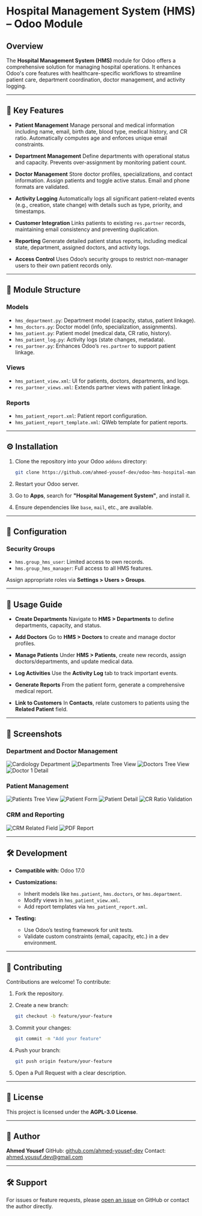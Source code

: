 # Hospital Management System (HMS) – Odoo Module

## Overview

The **Hospital Management System (HMS)** module for Odoo offers a comprehensive solution for managing hospital operations. It enhances Odoo's core features with healthcare-specific workflows to streamline patient care, department coordination, doctor management, and activity logging.

---

## 🔑 Key Features

* **Patient Management**
  Manage personal and medical information including name, email, birth date, blood type, medical history, and CR ratio. Automatically computes age and enforces unique email constraints.

* **Department Management**
  Define departments with operational status and capacity. Prevents over-assignment by monitoring patient count.

* **Doctor Management**
  Store doctor profiles, specializations, and contact information. Assign patients and toggle active status. Email and phone formats are validated.

* **Activity Logging**
  Automatically logs all significant patient-related events (e.g., creation, state change) with details such as type, priority, and timestamps.

* **Customer Integration**
  Links patients to existing `res.partner` records, maintaining email consistency and preventing duplication.

* **Reporting**
  Generate detailed patient status reports, including medical state, department, assigned doctors, and activity logs.

* **Access Control**
  Uses Odoo’s security groups to restrict non-manager users to their own patient records only.

---

## 📁 Module Structure

### Models

* `hms_department.py`: Department model (capacity, status, patient linkage).
* `hms_doctors.py`: Doctor model (info, specialization, assignments).
* `hms_patient.py`: Patient model (medical data, CR ratio, history).
* `hms_patient_log.py`: Activity logs (state changes, metadata).
* `res_partner.py`: Enhances Odoo’s `res.partner` to support patient linkage.

### Views

* `hms_patient_view.xml`: UI for patients, doctors, departments, and logs.
* `res_partner_views.xml`: Extends partner views with patient linkage.

### Reports

* `hms_patient_report.xml`: Patient report configuration.
* `hms_patient_report_template.xml`: QWeb template for patient reports.

---

## ⚙️ Installation

1. Clone the repository into your Odoo `addons` directory:

   ```bash
   git clone https://github.com/ahmed-yousef-dev/odoo-hms-hospital-management.git
   ```

2. Restart your Odoo server.

3. Go to **Apps**, search for **"Hospital Management System"**, and install it.

4. Ensure dependencies like `base`, `mail`, etc., are available.

---

## 🔧 Configuration

### Security Groups

* `hms.group_hms_user`: Limited access to own records.
* `hms.group_hms_manager`: Full access to all HMS features.

Assign appropriate roles via **Settings > Users > Groups**.

---

## 🚀 Usage Guide

* **Create Departments**
  Navigate to **HMS > Departments** to define departments, capacity, and status.

* **Add Doctors**
  Go to **HMS > Doctors** to create and manage doctor profiles.

* **Manage Patients**
  Under **HMS > Patients**, create new records, assign doctors/departments, and update medical data.

* **Log Activities**
  Use the **Activity Log** tab to track important events.

* **Generate Reports**
  From the patient form, generate a comprehensive medical report.

* **Link to Customers**
  In **Contacts**, relate customers to patients using the **Related Patient** field.

---

## 📸 Screenshots

### Department and Doctor Management

![Cardiology Department](assets/Cardiology_Department.png)
![Departments Tree View](assets/Departments_tree_view.png)
![Doctors Tree View](assets/Doctors_tree_view.png)
![Doctor 1 Detail](assets/Doctor_1.png)

### Patient Management

![Patients Tree View](assets/Patients_tree_view.png)
![Patient Form](assets/Patient_Form_Info.png)
![Patient Detail](assets/Patient_1.png)
![CR Ratio Validation](assets/CR_Ratio_PCR_Validation.png)

### CRM and Reporting

![CRM Related Field](assets/CRM_Related_Field.png)
![PDF Report](assets/PDF_Report.png)

---

## 🛠 Development

* **Compatible with:** Odoo 17.0

* **Customizations:**

  * Inherit models like `hms.patient`, `hms.doctors`, or `hms.department`.
  * Modify views in `hms_patient_view.xml`.
  * Add report templates via `hms_patient_report.xml`.

* **Testing:**

  * Use Odoo’s testing framework for unit tests.
  * Validate custom constraints (email, capacity, etc.) in a dev environment.

---

## 🤝 Contributing

Contributions are welcome!
To contribute:

1. Fork the repository.
2. Create a new branch:

   ```bash
   git checkout -b feature/your-feature
   ```
3. Commit your changes:

   ```bash
   git commit -m "Add your feature"
   ```
4. Push your branch:

   ```bash
   git push origin feature/your-feature
   ```
5. Open a Pull Request with a clear description.

---

## 📄 License

This project is licensed under the **AGPL-3.0 License**.

---

## 👤 Author

**Ahmed Yousef**
GitHub: [github.com/ahmed-yousef-dev](https://github.com/ahmed-yousef-dev)
Contact: [ahmed.yousuf.dev@gmail.com](mailto:ahmed.yousuf.dev@gmail.com)

---

## 🛠 Support

For issues or feature requests, please [open an issue](https://github.com/ahmed-yousef-dev/odoo-hms-hospital-management/issues) on GitHub or contact the author directly.
